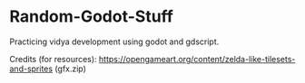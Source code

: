 # Random-Godot-Stuff
Practicing vidya development using godot and gdscript.

Credits (for resources):
https://opengameart.org/content/zelda-like-tilesets-and-sprites (gfx.zip)
